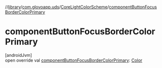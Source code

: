 //[library](../../../index.md)/[com.glovoapp.uds](../index.md)/[CoreLightColorScheme](index.md)/[componentButtonFocusBorderColorPrimary](component-button-focus-border-color-primary.md)

# componentButtonFocusBorderColorPrimary

[androidJvm]\
open override val [componentButtonFocusBorderColorPrimary](component-button-focus-border-color-primary.md): [Color](https://developer.android.com/reference/kotlin/androidx/compose/ui/graphics/Color.html)
